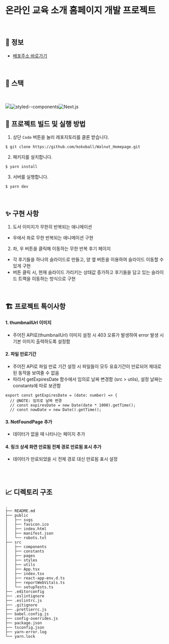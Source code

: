 # 온라인 교육 소개 홈페이지 개발 프로젝트

<br>

## 🚀 정보

- [배포주소 바로가기](https://walnut-homepage-lbwqtjnur-kokoball.vercel.app/)

<br>

## 📝 스택

<br/>

<img src="https://img.shields.io/badge/TypeScript-007ACC?style=for-the-badge&logo=typescript&logoColor=white"><img alt="styled--components" src="https://img.shields.io/badge/styled--components-DB7093?style=for-the-badge&logo=styled-components&logoColor=white"/><img alt="Next.js" src="https://img.shields.io/badge/next.js-000000?style=for-the-badge&logo=nextdotjs&logoColor=white"/>


## 👀 프로젝트 빌드 및 실행 방법

1. 상단 `Code` 버튼을 눌러 레포지토리를 클론 받습니다.

```
$ git clone https://github.com/kokoball/Walnut_Homepage.git
```

2. 패키지를 설치합니다.

```
$ yarn install
```

3. 서버를 실행합니다.

```
$ yarn dev
```

<br>

## ✨ 구현 사항

1. 도서 이미지가 무한히 반복되는 애니메이션
- 우에서 좌로 무한 반복되는 애니메이션 구현
2. 좌, 우 버튼을 클릭해 이동하는 무한 반복 후기 페이지
- 각 후기들을 하나의 슬라이드로 만들고, 양 옆 버튼을 이용하여 슬라이드 이동할 수 있게 구현
- 버튼 클릭 시, 현재 슬라이드 가리키는 상태값 증가하고 후기들을 담고 있는 슬라이드 트랙을 이동하는 방식으로 구현

<br>

## 🏗 프로젝트 특이사항

#### 1. thumbnailUrl 이미지
- 주어진 API로(thumbnailUrl) 이미지 설정 시 403 오류가 발생하여 error 발생 시 기본 이미지 출력하도록 설정함

#### 2. 파일 만료기간
- 주어진 API로 파일 만료 기간 설정 시 파일들이 모두 유효기간이 만료되어 제대로 된 동작을 보여줄 수 없음
- 따라서 getExpiresDate 함수에서 임의로 날짜 변경함 (src > utils), 설정 날짜는 constants에 따로 보관함
```tsx
export const getExpiresDate = (date: number) => {
  // @NOTE: 임의로 날짜 변경
  // const expiresDate = new Date(date * 1000).getTime();
  // const nowDate = new Date().getTime();
```
#### 3. NotFoundPage 추가
- 데이터가 없을 때 나타나는 페이지 추가

#### 4. 링크 상세 화면 만료됨 전체 경로 만료됨 표시 추가
- 데이터가 만료되었을 시 전체 경로 대신 만료됨 표시 설정


<br>
<br>

## 📈 디렉토리 구조

```
.
├── README.md
├── public
│   ├── svgs
│   ├── favicon.ico
│   ├── index.html
│   ├── manifest.json
│   └── robots.txt
├── src
│   ├── components
│   ├── constants
│   ├── pages
│   ├── styles
│   ├── utils
│   ├── App.tsx
│   ├── index.tsx
│   ├── react-app-env.d.ts
│   ├── reportWebVitals.ts
│   └── setupTests.ts
├── .editorconfig
├── .eslintignore
├── .eslintrc.js
├── .gitignore
├── .prettierrc.js
├── babel.config.js
├── config-overrides.js
├── package.json
├── tsconfig.json
├── yarn-error.log
└── yarn.lock
```
